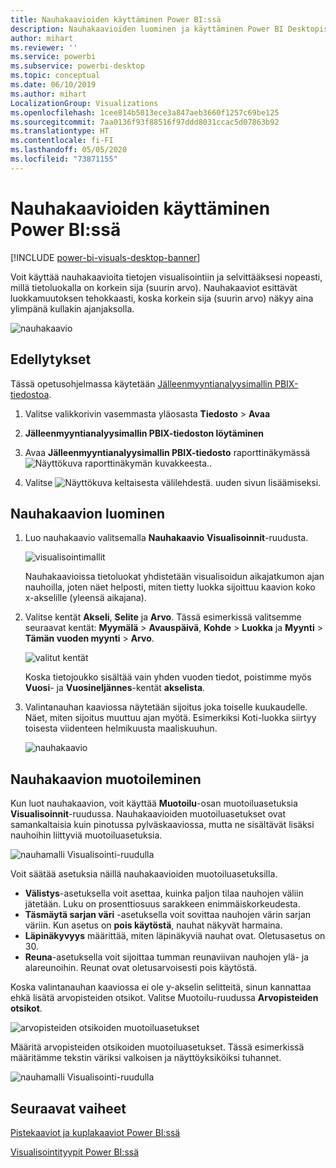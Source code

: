 ```yaml
---
title: Nauhakaavioiden käyttäminen Power BI:ssä
description: Nauhakaavioiden luominen ja käyttäminen Power BI Desktopissa
author: mihart
ms.reviewer: ''
ms.service: powerbi
ms.subservice: powerbi-desktop
ms.topic: conceptual
ms.date: 06/10/2019
ms.author: mihart
LocalizationGroup: Visualizations
ms.openlocfilehash: 1cee814b5013ece3a847aeb3660f1257c69be125
ms.sourcegitcommit: 7aa0136f93f88516f97ddd8031ccac5d07863b92
ms.translationtype: HT
ms.contentlocale: fi-FI
ms.lasthandoff: 05/05/2020
ms.locfileid: "73871155"
---
```

# <a name="use-ribbon-charts-in-power-bi"></a>Nauhakaavioiden käyttäminen Power BI:ssä

[!INCLUDE [power-bi-visuals-desktop-banner](../includes/power-bi-visuals-desktop-banner.md)]

Voit käyttää nauhakaavioita tietojen visualisointiin ja selvittääksesi nopeasti, millä tietoluokalla on korkein sija (suurin arvo). Nauhakaaviot esittävät luokkamuutoksen tehokkaasti, koska korkein sija (suurin arvo) näkyy aina ylimpänä kullakin ajanjaksolla. 

![nauhakaavio](media/desktop-ribbon-charts/ribbon-charts-01.png)

## <a name="prerequisites"></a>Edellytykset

Tässä opetusohjelmassa käytetään [Jälleenmyyntianalyysimallin PBIX-tiedostoa](https://download.microsoft.com/download/9/6/D/96DDC2FF-2568-491D-AAFA-AFDD6F763AE3/Retail%20Analysis%20Sample%20PBIX.pbix).

1. Valitse valikkorivin vasemmasta yläosasta **Tiedosto** > **Avaa**
   
2. **Jälleenmyyntianalyysimallin PBIX-tiedoston löytäminen**

1. Avaa **Jälleenmyyntianalyysimallin PBIX-tiedosto** raporttinäkymässä ![Näyttökuva raporttinäkymän kuvakkeesta.](media/power-bi-visualization-kpi/power-bi-report-view.png).

1. Valitse ![Näyttökuva keltaisesta välilehdestä.](media/power-bi-visualization-kpi/power-bi-yellow-tab.png) uuden sivun lisäämiseksi.

## <a name="create-a-ribbon-chart"></a>Nauhakaavion luominen

1. Luo nauhakaavio valitsemalla **Nauhakaavio** **Visualisoinnit**-ruudusta.

    ![visualisointimallit](media/desktop-ribbon-charts/power-bi-template.png)

    Nauhakaavioissa tietoluokat yhdistetään visualisoidun aikajatkumon ajan nauhoilla, joten näet helposti, miten tietty luokka sijoittuu kaavion koko x-akselille (yleensä aikajana).

2. Valitse kentät **Akseli**, **Selite** ja **Arvo**.  Tässä esimerkissä valitsemme seuraavat kentät: **Myymälä** > **Avauspäivä**, **Kohde** > **Luokka** ja **Myynti** > **Tämän vuoden myynti** > **Arvo**.  

    ![valitut kentät](media/desktop-ribbon-charts/power-bi-ribbon-values.png)

    Koska tietojoukko sisältää vain yhden vuoden tiedot, poistimme myös **Vuosi**- ja **Vuosineljännes**-kentät **akselista**.

3. Valintanauhan kaaviossa näytetään sijoitus joka toiselle kuukaudelle. Näet, miten sijoitus muuttuu ajan myötä. Esimerkiksi Koti-luokka siirtyy toisesta viidenteen helmikuusta maaliskuuhun.

    ![nauhakaavio](media/desktop-ribbon-charts/power-bi-ribbon.png)

## <a name="format-a-ribbon-chart"></a>Nauhakaavion muotoileminen
Kun luot nauhakaavion, voit käyttää **Muotoilu**-osan muotoiluasetuksia **Visualisoinnit**-ruudussa. Nauhakaavioiden muotoiluasetukset ovat samankaltaisia kuin pinotussa pylväskaaviossa, mutta ne sisältävät lisäksi nauhoihin liittyviä muotoiluasetuksia.

![nauhamalli Visualisointi-ruudulla](media/desktop-ribbon-charts/power-bi-format-ribbon.png)

Voit säätää asetuksia näillä nauhakaavioiden muotoiluasetuksilla.

* **Välistys**-asetuksella voit asettaa, kuinka paljon tilaa nauhojen väliin jätetään. Luku on prosenttiosuus sarakkeen enimmäiskorkeudesta.
* **Täsmäytä sarjan väri** -asetuksella voit sovittaa nauhojen värin sarjan väriin. Kun asetus on **pois käytöstä**, nauhat näkyvät harmaina.
* **Läpinäkyvyys** määrittää, miten läpinäkyviä nauhat ovat. Oletusasetus on 30.
* **Reuna**-asetuksella voit sijoittaa tumman reunaviivan nauhojen ylä- ja alareunoihin. Reunat ovat oletusarvoisesti pois käytöstä.

Koska valintanauhan kaaviossa ei ole y-akselin selitteitä, sinun kannattaa ehkä lisätä arvopisteiden otsikot. Valitse Muotoilu-ruudussa **Arvopisteiden otsikot**. 

![arvopisteiden otsikoiden muotoiluasetukset](media/desktop-ribbon-charts/power-bi-labels.png)

Määritä arvopisteiden otsikoiden muotoiluasetukset. Tässä esimerkissä määritämme tekstin väriksi valkoisen ja näyttöyksiköiksi tuhannet.

![nauhamalli Visualisointi-ruudulla](media/desktop-ribbon-charts/power-bi-data-labels.png)

## <a name="next-steps"></a>Seuraavat vaiheet

[Pistekaaviot ja kuplakaaviot Power BI:ssä](power-bi-visualization-scatter.md)

[Visualisointityypit Power BI:ssä](power-bi-visualization-types-for-reports-and-q-and-a.md)
